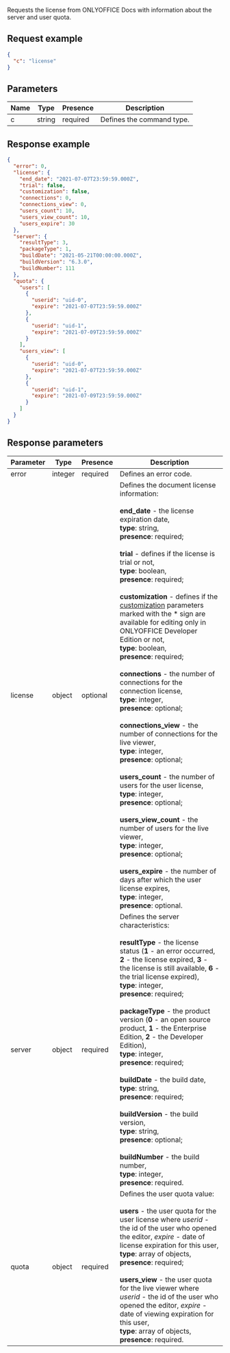 Requests the license from ONLYOFFICE Docs with information about the server and user quota.

## Request example

``` json
{
  "c": "license"
}
```

## Parameters

| Name | Type   | Presence | Description               |
| ---- | ------ | -------- | ------------------------- |
| c    | string | required | Defines the command type. |

## Response example

``` json
{
  "error": 0,
  "license": {
    "end_date": "2021-07-07T23:59:59.000Z",
    "trial": false,
    "customization": false,
    "connections": 0,
    "connections_view": 0,
    "users_count": 10,
    "users_view_count": 10,
    "users_expire": 30
  },
  "server": {
    "resultType": 3,
    "packageType": 1,
    "buildDate": "2021-05-21T00:00:00.000Z",
    "buildVersion": "6.3.0",
    "buildNumber": 111
  },
  "quota": {
    "users": [
      {
        "userid": "uid-0",
        "expire": "2021-07-07T23:59:59.000Z"
      },
      {
        "userid": "uid-1",
        "expire": "2021-07-09T23:59:59.000Z"
      }
    ],
    "users_view": [
      {
        "userid": "uid-0",
        "expire": "2021-07-07T23:59:59.000Z"
      },
      {
        "userid": "uid-1",
        "expire": "2021-07-09T23:59:59.000Z"
      }
    ]
  }
}
```

## Response parameters

| Parameter | Type    | Presence | Description                                                                                                                                                                                                                                                                                                                                                                                                                                                                                                                                                                                                                                                                                                                                                                                                                                                                                                                                                                                                                                                                                                                                                                                  |
| --------- | ------- | -------- | -------------------------------------------------------------------------------------------------------------------------------------------------------------------------------------------------------------------------------------------------------------------------------------------------------------------------------------------------------------------------------------------------------------------------------------------------------------------------------------------------------------------------------------------------------------------------------------------------------------------------------------------------------------------------------------------------------------------------------------------------------------------------------------------------------------------------------------------------------------------------------------------------------------------------------------------------------------------------------------------------------------------------------------------------------------------------------------------------------------------------------------------------------------------------------------------- |
| error     | integer | required | Defines an error code.                                                                                                                                                                                                                                                                                                                                                                                                                                                                                                                                                                                                                                                                                                                                                                                                                                                                                                                                                                                                                                                                                                                                                                       |
| license   | object  | optional | Defines the document license information:<br /><br />**end\_date** - the license expiration date,<br />**type**: string,<br />**presence**: required;<br /><br />**trial** - defines if the license is trial or not,<br />**type**: boolean,<br />**presence**: required;<br /><br />**customization** - defines if the [customization](../../Usage%20API/Config/Editor/Customization.md) parameters marked with the \* sign are available for editing only in ONLYOFFICE Developer Edition or not,<br />**type**: boolean,<br />**presence**: required;<br /><br />**connections** - the number of connections for the connection license,<br />**type**: integer,<br />**presence**: optional;<br /><br />**connections\_view** - the number of connections for the live viewer,<br />**type**: integer,<br />**presence**: optional;<br /><br />**users\_count** - the number of users for the user license,<br />**type**: integer,<br />**presence**: optional;<br /><br />**users\_view\_count** - the number of users for the live viewer,<br />**type**: integer,<br />**presence**: optional;<br /><br />**users\_expire** - the number of days after which the user license expires,<br />**type**: integer,<br />**presence**: optional. |
| server    | object  | required | Defines the server characteristics:<br /><br />**resultType** - the license status (**1** - an error occurred, **2** - the license expired, **3** - the license is still available, **6** - the trial license expired),<br />**type**: integer,<br />**presence**: required;<br /><br />**packageType** - the product version (**0** - an open source product, **1** - the Enterprise Edition, **2** - the Developer Edition),<br />**type**: integer,<br />**presence**: required;<br /><br />**buildDate** - the build date,<br />**type**: string,<br />**presence**: required;<br /><br />**buildVersion** - the build version,<br />**type**: string,<br />**presence**: optional;<br /><br />**buildNumber** - the build number,<br />**type**: integer,<br />**presence**: required.                                                                                                                                                                                                                                                                                                                                                                                                                                          |
| quota     | object  | required | Defines the user quota value:<br /><br />**users** - the user quota for the user license where *userid* - the id of the user who opened the editor, *expire* - date of license expiration for this user,<br />**type**: array of objects,<br />**presence**: required;<br /><br />**users\_view** - the user quota for the live viewer where *userid* - the id of the user who opened the editor, *expire* - date of viewing expiration for this user,<br />**type**: array of objects,<br />**presence**: required.                                                                                                                                                                                                                                                                                                                                                                                                                                                                                                                                                                                                                                                                                         |
